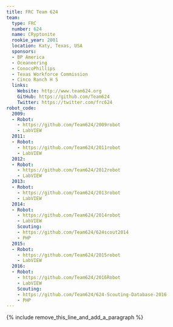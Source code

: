 ```yaml
---
title: FRC Team 624
team:
  type: FRC
  number: 624
  name: CRyptonite
  rookie_year: 2001
  location: Katy, Texas, USA
  sponsors:
  - BP America
  - Oceaneering
  - ConocoPhillips
  - Texas Workforce Commission
  - Cinco Ranch H S
  links:
    Website: http://www.team624.org
    GitHub: https://github.com/Team624
    Twitter: https://twitter.com/frc624
robot_code:
  2009:
  - Robot:
    - https://github.com/Team624/2009robot
    - LabVIEW
  2011:
  - Robot:
    - https://github.com/Team624/2011robot
    - LabVIEW
  2012:
  - Robot:
    - https://github.com/Team624/2012robot
    - LabVIEW
  2013:
  - Robot:
    - https://github.com/Team624/2013robot
    - LabVIEW
  2014:
  - Robot:
    - https://github.com/Team624/2014robot
    - LabVIEW
    Scouting:
    - https://github.com/Team624/624scout2014
    - PHP
  2015:
  - Robot:
    - https://github.com/Team624/2015robot
    - LabVIEW
  2016:
  - Robot:
    - https://github.com/Team624/2016Robot
    - LabVIEW
    Scouting:
    - https://github.com/Team624/624-Scouting-Database-2016
    - PHP
---
```


{% include remove_this_line_and_add_a_paragraph %}